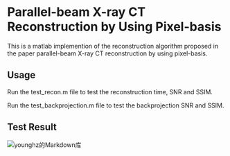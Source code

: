 # Parallel-beam X-ray CT Reconstruction by Using Pixel-basis

This is a matlab implemention of the reconstruction algorithm proposed in the paper parallel-beam X-ray CT reconstruction by using pixel-basis.

## Usage
Run the test_recon.m file to test the reconstruction time, SNR and SSIM.

Run the test_backprojection.m file to test the backprojection SNR and SSIM. 

## Test Result
![younghz的Markdown库](https://github.com/Flocculus/parallel-beam-X-ray-CT-reconstruction-by-using-pixel-basis/blob/master/Fig/F1.png)
